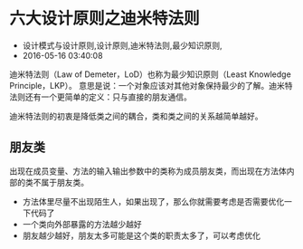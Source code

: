 # 六大设计原则之迪米特法则
- 设计模式与设计原则,设计原则,迪米特法则,最少知识原则,
- 2016-05-16 03:40:08


迪米特法则（Law of Demeter，LoD）也称为最少知识原则（Least Knowledge Principle，LKP）。 意思是说：一个对象应该对其他对象保持最少的了解。迪米特法则还有一个更简单的定义：只与直接的朋友通信。


迪米特法则的初衷是降低类之间的耦合，类和类之间的关系越简单越好。

## 朋友类
出现在成员变量、方法的输入输出参数中的类称为成员朋友类，而出现在方法体内部的类不属于朋友类。

 - 方法体里尽量不出现陌生人，如果出现了，那么你就需要考虑是否需要优化一下代码了
 - 一个类向外部暴露的方法越少越好
 - 朋友越少越好，朋友太多可能是这个类的职责太多了，可以考虑优化
